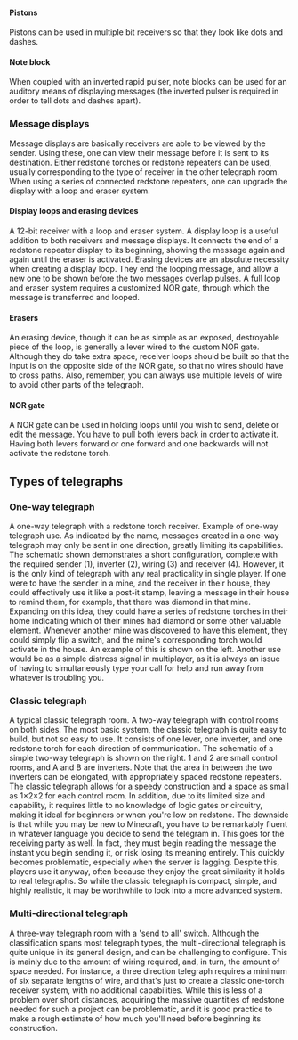 #### Pistons
Pistons can be used in multiple bit receivers so that they look like dots and dashes.

#### Note block
When coupled with an inverted rapid pulser, note blocks can be used for an auditory means of displaying messages (the inverted pulser is required in order to tell dots and dashes apart).

### Message displays
Message displays are basically receivers are able to be viewed by the sender. Using these, one can view their message before it is sent to its destination. Either redstone torches or redstone repeaters can be used, usually corresponding to the type of receiver in the other telegraph room. When using a series of connected redstone repeaters, one can upgrade the display with a loop and eraser system.

#### Display loops and erasing devices
A 12-bit receiver with a loop and eraser system.
A display loop is a useful addition to both receivers and message displays. It connects the end of a redstone repeater display to its beginning, showing the message again and again until the eraser is activated. Erasing devices are an absolute necessity when creating a display loop. They end the looping message, and allow a new one to be shown before the two messages overlap pulses. A full loop and eraser system requires a customized NOR gate, through which the message is transferred and looped.

#### Erasers
An erasing device, though it can be as simple as an exposed, destroyable piece of the loop, is generally a lever wired to the custom NOR gate. Although they do take extra space, receiver loops should be built so that the input is on the opposite side of the NOR gate, so that no wires should have to cross paths. Also, remember, you can always use multiple levels of wire to avoid other parts of the telegraph.

#### NOR gate
A NOR gate can be used in holding loops until you wish to send, delete or edit the message. You have to pull both levers back in order to activate it. Having both levers forward or one forward and one backwards will not activate the redstone torch.

## Types of telegraphs
### One-way telegraph
A one-way telegraph with a redstone torch receiver.
Example of one-way telegraph use.
As indicated by the name, messages created in a one-way telegraph may only be sent in one direction, greatly limiting its capabilities. The schematic shown demonstrates a short configuration, complete with the required sender (1), inverter (2), wiring (3) and receiver (4). However, it is the only kind of telegraph with any real practicality in single player. If one were to have the sender in a mine, and the receiver in their house, they could effectively use it like a post-it stamp, leaving a message in their house to remind them, for example, that there was diamond in that mine. Expanding on this idea, they could have a series of redstone torches in their home indicating which of their mines had diamond or some other valuable element. Whenever another mine was discovered to have this element, they could simply flip a switch, and the mine's corresponding torch would activate in the house. An example of this is shown on the left. Another use would be as a simple distress signal in multiplayer, as it is always an issue of having to simultaneously type your call for help and run away from whatever is troubling you.


### Classic telegraph
A typical classic telegraph room.
A two-way telegraph with control rooms on both sides.
The most basic system, the classic telegraph is quite easy to build, but not so easy to use. It consists of one lever, one inverter, and one redstone torch for each direction of communication. The schematic of a simple two-way telegraph is shown on the right. 1 and 2 are small control rooms, and A and B are inverters. Note that the area in between the two inverters can be elongated, with appropriately spaced redstone repeaters. The classic telegraph allows for a speedy construction and a space as small as 1×2×2 for each control room. In addition, due to its limited size and capability, it requires little to no knowledge of logic gates or circuitry, making it ideal for beginners or when you're low on redstone. The downside is that while you may be new to Minecraft, you have to be remarkably fluent in whatever language you decide to send the telegram in. This goes for the receiving party as well. In fact, they must begin reading the message the instant you begin sending it, or risk losing its meaning entirely. This quickly becomes problematic, especially when the server is lagging. Despite this, players use it anyway, often because they enjoy the great similarity it holds to real telegraphs. So while the classic telegraph is compact, simple, and highly realistic, it may be worthwhile to look into a more advanced system.


### Multi-directional telegraph
A three-way telegraph room with a 'send to all' switch.
Although the classification spans most telegraph types, the multi-directional telegraph is quite unique in its general design, and can be challenging to configure. This is mainly due to the amount of wiring required, and, in turn, the amount of space needed. For instance, a three direction telegraph requires a minimum of six separate lengths of wire, and that's just to create a classic one-torch receiver system, with no additional capabilities. While this is less of a problem over short distances, acquiring the massive quantities of redstone needed for such a project can be problematic, and it is good practice to make a rough estimate of how much you'll need before beginning its construction.



